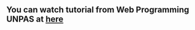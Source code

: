 ## You can watch tutorial from Web Programming UNPAS at <a href="https://www.youtube.com/playlist?list=PLFIM0718LjIWvxxll-6wLXrC_16h_Bl_p">here</a>